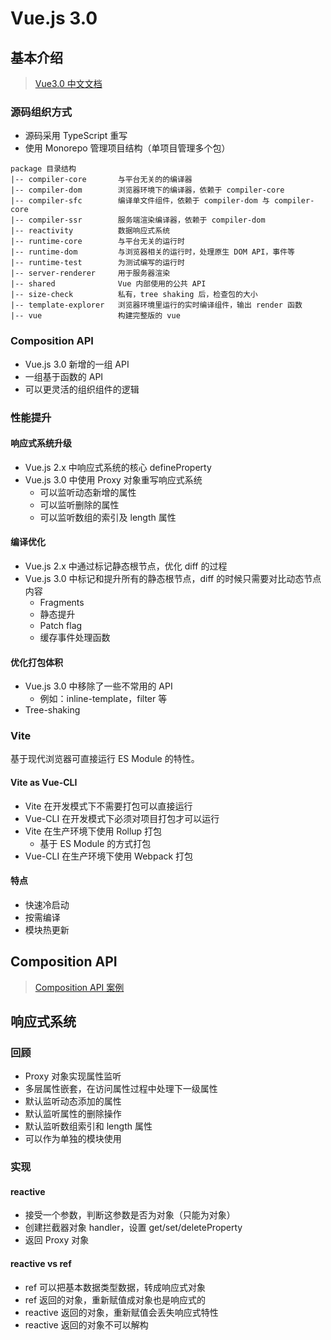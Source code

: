 # Vue.js 3.0

## 基本介绍

> [Vue3.0 中文文档](https://v3.cn.vuejs.org/)

### 源码组织方式

- 源码采用 TypeScript 重写
- 使用 Monorepo 管理项目结构（单项目管理多个包）

```
package 目录结构
|-- compiler-core       与平台无关的的编译器
|-- compiler-dom        浏览器环境下的编译器，依赖于 compiler-core
|-- compiler-sfc        编译单文件组件，依赖于 compiler-dom 与 compiler-core
|-- compiler-ssr        服务端渲染编译器，依赖于 compiler-dom
|-- reactivity          数据响应式系统
|-- runtime-core        与平台无关的运行时
|-- runtime-dom         与浏览器相关的运行时，处理原生 DOM API，事件等
|-- runtime-test        为测试编写的运行时
|-- server-renderer     用于服务器渲染
|-- shared              Vue 内部使用的公共 API
|-- size-check          私有，tree shaking 后，检查包的大小
|-- template-explorer   浏览器环境里运行的实时编译组件，输出 render 函数
|-- vue                 构建完整版的 vue
```

### Composition API

- Vue.js 3.0 新增的一组 API
- 一组基于函数的 API
- 可以更灵活的组织组件的逻辑

### 性能提升

#### 响应式系统升级

- Vue.js 2.x 中响应式系统的核心 defineProperty
- Vue.js 3.0 中使用 Proxy 对象重写响应式系统
  - 可以监听动态新增的属性
  - 可以监听删除的属性
  - 可以监听数组的索引及 length 属性

#### 编译优化

- Vue.js 2.x 中通过标记静态根节点，优化 diff 的过程
- Vue.js 3.0 中标记和提升所有的静态根节点，diff 的时候只需要对比动态节点内容
  - Fragments
  - 静态提升
  - Patch flag
  - 缓存事件处理函数

#### 优化打包体积

- Vue.js 3.0 中移除了一些不常用的 API
  - 例如：inline-template，filter 等
- Tree-shaking

### Vite

基于现代浏览器可直接运行 ES Module 的特性。

#### Vite as Vue-CLI

- Vite 在开发模式下不需要打包可以直接运行
- Vue-CLI 在开发模式下必须对项目打包才可以运行
- Vite 在生产环境下使用 Rollup 打包
  - 基于 ES Module 的方式打包
- Vue-CLI 在生产环境下使用 Webpack 打包

#### 特点

- 快速冷启动
- 按需编译
- 模块热更新

## Composition API

> [Composition API 案例](https://github.com/Atlanstis/vue3.0-study/tree/main/todolist)

## 响应式系统

### 回顾

- Proxy 对象实现属性监听
- 多层属性嵌套，在访问属性过程中处理下一级属性
- 默认监听动态添加的属性
- 默认监听属性的删除操作
- 默认监听数组索引和 length 属性
- 可以作为单独的模块使用

### 实现

#### reactive

- 接受一个参数，判断这参数是否为对象（只能为对象）
- 创建拦截器对象 handler，设置 get/set/deleteProperty
- 返回 Proxy 对象

#### reactive vs ref

- ref 可以把基本数据类型数据，转成响应式对象
- ref 返回的对象，重新赋值成对象也是响应式的
- reactive 返回的对象，重新赋值会丢失响应式特性
- reactive 返回的对象不可以解构

